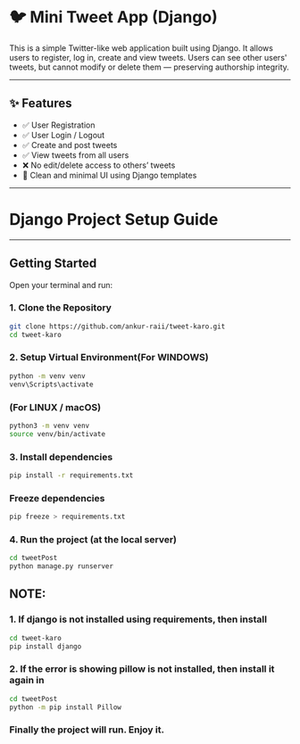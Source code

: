 # 🐦 Mini Tweet App (Django)

This is a simple Twitter-like web application built using Django. It allows users to register, log in, create and view tweets. Users can see other users' tweets, but cannot modify or delete them — preserving authorship integrity.

---

## ✨ Features

- ✅ User Registration
- ✅ User Login / Logout
- ✅ Create and post tweets
- ✅ View tweets from all users
- ❌ No edit/delete access to others’ tweets
- 🧾 Clean and minimal UI using Django templates

---
# Django Project Setup Guide
---

## Getting Started
Open your terminal and run:

### 1. Clone the Repository

```bash
git clone https://github.com/ankur-raii/tweet-karo.git
cd tweet-karo
```

### 2. Setup Virtual Environment(For WINDOWS)

```bash
python -m venv venv
venv\Scripts\activate
```

### (For LINUX / macOS)
```bash
python3 -m venv venv
source venv/bin/activate
```

### 3. Install dependencies
```bash
pip install -r requirements.txt
```
### Freeze dependencies
```bash
pip freeze > requirements.txt
```

### 4. Run the project (at the local server)
```bash
cd tweetPost
python manage.py runserver
```

## NOTE:
### 1. If django is not installed using requirements, then install
```bash
cd tweet-karo
pip install django
```

### 2. If the error is showing pillow is not installed, then install it again in 
```bash
cd tweetPost  
python -m pip install Pillow
```

### Finally the project will run. Enjoy it.



